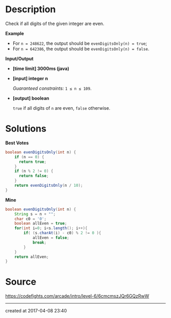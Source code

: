 # Description

Check if all digits of the given integer are even.

**Example**

- For `n = 248622`, the output should be
  `evenDigitsOnly(n) = true`;
- For `n = 642386`, the output should be
  `evenDigitsOnly(n) = false`.

**Input/Output**

- **[time limit] 3000ms (java)**


- **[input] integer n**

  *Guaranteed constraints:*
  `1 ≤ n ≤ 109`.

- **[output] boolean**

  `true` if all digits of `n` are even, `false` otherwise.

# Solutions

**Best Votes**

``` java
boolean evenDigitsOnly(int n) {
    if (n == 0) {
      return true;
    }
    if (n % 2 != 0) {
      return false;
    }
    return evenDigitsOnly(n / 10);
}
```

**Mine**

``` java
boolean evenDigitsOnly(int n) {
    String s = n + "";
    char c0 = '0';
    boolean allEven = true;
    for(int i=0; i<s.length(); i++){
        if( (s.charAt(i) - c0) % 2 != 0 ){
            allEven = false;
            break;
        }
    }
    return allEven;
}
```

# Source

https://codefights.com/arcade/intro/level-6/6cmcmszJQr6GQzRwW

---

created at 2017-04-08 23:40 